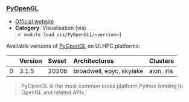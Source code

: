 ### [PyOpenGL](http://pyopengl.sourceforge.net)

* [Official website](http://pyopengl.sourceforge.net)
* __Category__: Visualisation (vis)
    -  `module load vis/PyOpenGL[/<version>]`

Available versions of [PyOpenGL](http://pyopengl.sourceforge.net) on ULHPC platforms:

|    | Version   | Swset   | Architectures            | Clusters   |
|---:|:----------|:--------|:-------------------------|:-----------|
|  0 | 3.1.5     | 2020b   | broadwell, epyc, skylake | aion, iris |

> PyOpenGL is the most common cross platform Python binding to OpenGL and related APIs.
